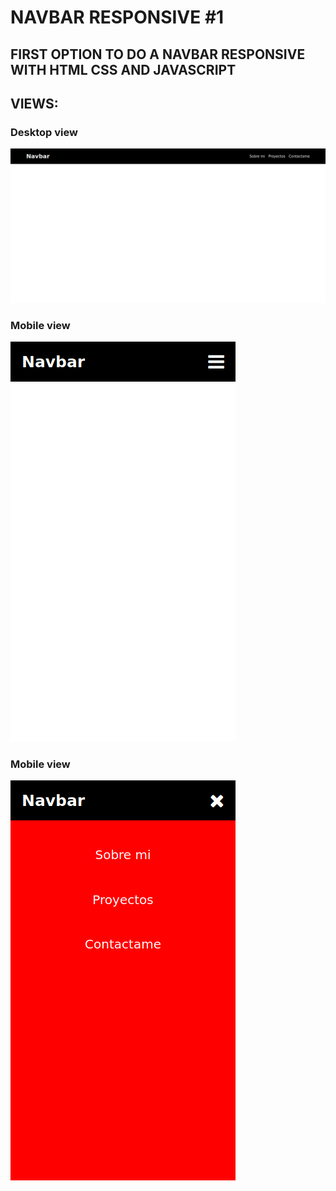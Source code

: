 # NAVBAR RESPONSIVE #1

## FIRST OPTION TO DO A NAVBAR RESPONSIVE WITH HTML CSS AND JAVASCRIPT

## VIEWS: 

### Desktop view 
![Vista navbar](images/Navbar.png)
### Mobile view
![Vista navbar](images/Navbar(1).png)
### Mobile view
![Vista navbar](images/Navbar(2).png)